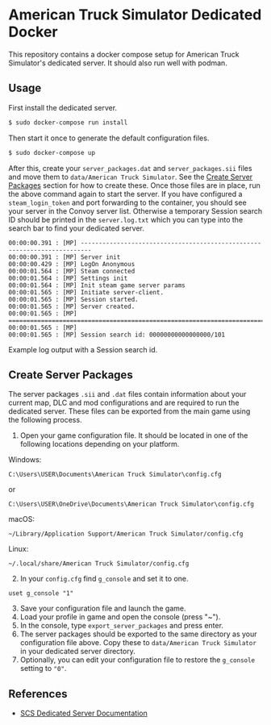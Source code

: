 # American Truck Simulator Dedicated Docker

This repository contains a docker compose setup for American Truck Simulator's
dedicated server. It should also run well with podman.

## Usage

First install the dedicated server.

```bash
$ sudo docker-compose run install
```

Then start it once to generate the default configuration files.

```bash
$ sudo docker-compose up
```

After this, create your `server_packages.dat` and `server_packages.sii` files
and move them to `data/American Truck Simulator`. See the [Create Server Packages](#create-server-packages) section for how to create these. Once those files are
in place, run the above command again to start the server. If you have
configured a `steam_login_token` and port forwarding to the container, you
should see your server in the Convoy server list. Otherwise a temporary Session
search ID should be printed in the `server.log.txt` which you can type into the
search bar to find your dedicated server.

```
00:00:00.391 : [MP] -------------------------------------------------------------------------
00:00:00.391 : [MP] Server init
00:00:00.429 : [MP] LogOn Anonymous
00:00:01.564 : [MP] Steam connected
00:00:01.564 : [MP] Settings init
00:00:01.564 : [MP] Init steam game server params
00:00:01.565 : [MP] Initiate server-client.
00:00:01.565 : [MP] Session started.
00:00:01.565 : [MP] Server created.
00:00:01.565 : [MP] =========================================================================
00:00:01.565 : [MP]
00:00:01.565 : [MP] Session search id: 00000000000000000/101
```

Example log output with a Session search id.

## Create Server Packages

The server packages `.sii` and `.dat` files contain information about your current map, DLC and mod configurations and are required to run the dedicated server. These files can be exported from the main game using the following process.

1. Open your game configuration file. It should be located in one of the following locations depending on your platform.

Windows:

```
C:\Users\USER\Documents\American Truck Simulator\config.cfg
```

or

```
C:\Users\USER\OneDrive\Documents\American Truck Simulator\config.cfg
```

macOS:

```
~/Library/Application Support/American Truck Simulator/config.cfg
```

Linux:

```
~/.local/share/American Truck Simulator/config.cfg
```

2. In your `config.cfg` find `g_console` and set it to one.

```
uset g_console "1"
```

3. Save your configuration file and launch the game.
4. Load your profile in game and open the console (press "~").
5. In the console, type `export_server_packages` and press enter.
6. The server packages should be exported to the same directory as your configuration file above. Copy these to `data/American Truck Simulator` in your dedicated server directory.
7. Optionally, you can edit your configuration file to restore the `g_console` setting to `"0"`.

## References

- [SCS Dedicated Server Documentation](https://modding.scssoft.com/wiki/Documentation/Tools/Dedicated_Server)
